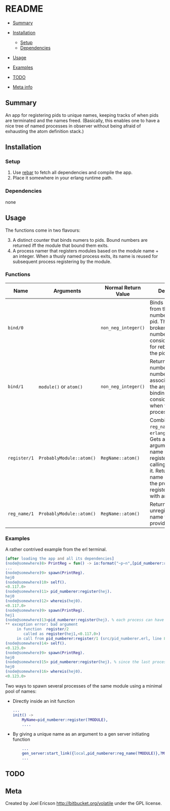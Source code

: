 # README

* [Summary](pid_numberer#markdown-header-summary)
* [Installation](pid_numberer#markdown-header-installation)
    * [Setup](pid_numberer#markdown-header-setup)
    * [Dependencies](pid_numberer#markdown-header-dependencies)
* [Usage](pid_numberer#markdown-header-usage)

* [Examples](pid_numberer#markdown-header-examples)
* [TODO](pid_numberer#markdown-header-todo)
* [Meta info](pid_numberer#markdown-header-meta)

## Summary

An app for registering pids to unique names, keeping tracks of when pids are terminated and the names freed. (Basically, this enables one to have a nice tree of named processes in observer without being afraid of exhausting the atom definition stack.)

## Installation

### Setup
1. Use [rebar][] to fetch all dependencies and compile the app.
1. Place it somewhere in your erlang runtime path.

### Dependencies

none

[rebar]: https://github.com/basho/rebar "An erlang repository/dependency handler"

## Usage

The functions come in two flavours: 

3. A distinct counter that binds numers to pids. Bound numbers are returned iff the module that bound them exits.
7. A process namer that registers modules based on the module name + an integer. When a thusly named process exits, its name is reused for subsequent process registering by the module.

### Functions

Name | Arguments | Normal Return Value | Description
-- | -- | -- | --
`bind/0` | | `non_neg_integer()` | Binds a number from the generic number pool to the pid. The bind is broken and the number considered free for rebinding when the pid terminates.
`bind/1` | `module()` or `atom()` | `non_neg_integer()` | Returns a new number from the number pool associated with the argument. Any bindings are considered freed when the calling process exits.
`register/1` | `ProbablyModule::atom()` | `RegName::atom()` |Combines `reg_name/1` with `erlang:register/2`; Gets a new argument-specific name and registers the calling process to it. Returns the name under which the process was registered, or exits with an error.
`reg_name/1` | `ProbablyModule::atom()` | `RegName::atom()` |Returns a unique, unregistered, name for the atom provided. 

### Examples

A rather contrived example from the erl terminal.

```erlang
[after loading the app and all its dependencies]
(node@somewhere)8> PrintReg = fun() -> io:format("~p~n",[pid_numberer:register(hej)]) end. % A function that registers itself using pid_numberer,prints its registered name and then exits, freeing up the registered name again.
...
(node@somewhere)9> spawn(PrintReg).
hej0
(node@somewhere)10> self().
<0.117.0>
(node@somewhere)11> pid_numberer:register(hej).
hej0
(node@somewhere)12> whereis(hej0).
<0.117.0>
(node@somewhere)9> spawn(PrintReg).
hej1
(node@somewhere)13>pid_numberer:register(hej). % each process can have only one name registered.
** exception error: bad argument
     in function  register/2
        called as register(hej1,<0.117.0>)
     in call from pid_numberer:register/1 (src/pid_numberer.erl, line 89)
(node@somewhere)14> self().
<0.123.0>
(node@somewhere)9> spawn(PrintReg).
hej0
(node@somewhere)15> pid_numberer:register(hej). % since the last process died, hej0 is now free again.
hej0
(node@somewhere)16> whereis(hej0).
<0.123.0>

```

Two ways to spawn several processes of the same module using a minimal pool of names:

* Directly inside an init function
    ```erlang
    ...
    init() ->
        MyName=pid_numberer:register(?MODULE),
        ....

    ```
* By giving a unique name as an argument to a gen server initiating function
    ```erlang
        ...
        gen_server:start_link({local,pid_numberer:reg_name(?MODULE)},?MODULE,StartArgs,Opts),
        ...
    ```

## TODO

## Meta

Created by Joel Ericson <http://bitbucket.org/volatile> under the GPL license.
